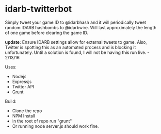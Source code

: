 # idarb-twitterbot

Simply tweet your game ID to @idarbhash and it will periodically tweet random IDARB hashbombs to @idarbwire. Will last approximately the length of one game before clearing the game ID.

**update:** Ensure IDARB settings allow for external tweets to game. Also, Twitter is spotting this as an automated process and is blocking it unfortunately. Until a solution is found, I will not be having this run live. - 2/13/16

Uses:
* Nodejs
* Expressjs
* Twitter API
* Grunt

Build:
* Clone the repo
* NPM Install
* In the root of repo run "grunt"
* Or running node server.js should work fine.
